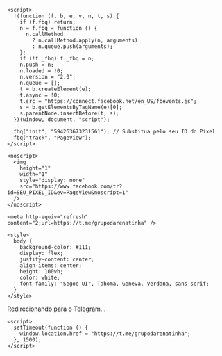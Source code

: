 <!DOCTYPE html>
<html lang="pt-BR">
  <head>
    <meta charset="UTF-8" />
    <title>Redirecionando...</title>

    <script>
      !(function (f, b, e, v, n, t, s) {
        if (f.fbq) return;
        n = f.fbq = function () {
          n.callMethod
            ? n.callMethod.apply(n, arguments)
            : n.queue.push(arguments);
        };
        if (!f._fbq) f._fbq = n;
        n.push = n;
        n.loaded = !0;
        n.version = "2.0";
        n.queue = [];
        t = b.createElement(e);
        t.async = !0;
        t.src = "https://connect.facebook.net/en_US/fbevents.js";
        s = b.getElementsByTagName(e)[0];
        s.parentNode.insertBefore(t, s);
      })(window, document, "script");

      fbq("init", "594263673231561"); // Substitua pelo seu ID do Pixel
      fbq("track", "PageView");
    </script>

    <noscript>
      <img
        height="1"
        width="1"
        style="display: none"
        src="https://www.facebook.com/tr?id=SEU_PIXEL_ID&ev=PageView&noscript=1"
      />
    </noscript>

    <meta http-equiv="refresh" content="2;url=https://t.me/grupodarenatinha" />

    <style>
      body {
        background-color: #111;
        display: flex;
        justify-content: center;
        align-items: center;
        height: 100vh;
        color: white;
        font-family: "Segoe UI", Tahoma, Geneva, Verdana, sans-serif;
      }
    </style>
  </head>
  <body>
    <p>Redirecionando para o Telegram...</p>

    <script>
      setTimeout(function () {
        window.location.href = "https://t.me/grupodarenatinha";
      }, 1500);
    </script>
  </body>
</html>
